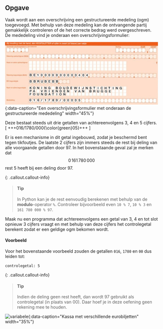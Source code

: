 ## Opgave
Vaak wordt aan een overschrijving een gestructureerde medeling (ogm) toegevoegd. Met behulp van deze medeling kan de ontvangende partij gemakkelijk controleren of de het correcte bedrag werd overgeschreven. De mededeling vind je onderaan een overschrijvingsformulier:

![variabele](media/ogm.jpg "variabele"){:data-caption="Een overschrijvingsformulier met onderaan de gestructureerde mededeling" width="45%"}

Deze bestaat steeds uit drie getallen van achtereenvolgens 3, 4 en 5 cijfers.
\[
+++016/1780/000{\color{green}05}+++
\]

Er is een mechanisme in dit getal ingebouwd, zodat je beschermd bent tegen tikfoutjes. De laatste 2 cijfers zijn immers steeds de rest bij deling van alle voorgaande getallen door 97. In het bovenstaande geval zal je merken dat $$0\,161\,780\,000$$ rest 5 heeft bij een deling door 97.

{: .callout.callout-info}
> #### Tip
> In Python kan je de rest eenvoudig berekenen met behulp van de **modulo**-operator `%`. Controleer bijvoorbeeld even `10 % 7`, `10 % 3` en `161 780 000 % 97`.

Maak nu een programma dat achtereenvolgens een getal van 3, 4 en tot slot opnieuw 3 cijfers vraagt en met behulp van deze cijfers het controlegetal berekent zodat er een geldige ogm bekomen wordt.

#### Voorbeeld
Voor het bovenstaande voorbeeld zouden de getallen `016`, `1780` en `00` dus leiden tot:
```
controlegetal: 5
```

{: .callout.callout-info}
> #### Tip
> Indien de deling geen rest heeft, dan wordt 97 gebruikt als controlegetal (in plaats van 00). Daar hoef je in deze oefening geen rekening mee te houden.




![variabele](media/euro.jpg "variabele"){:data-caption="Kassa met verschillende eurobiljetten" width="35%"}

